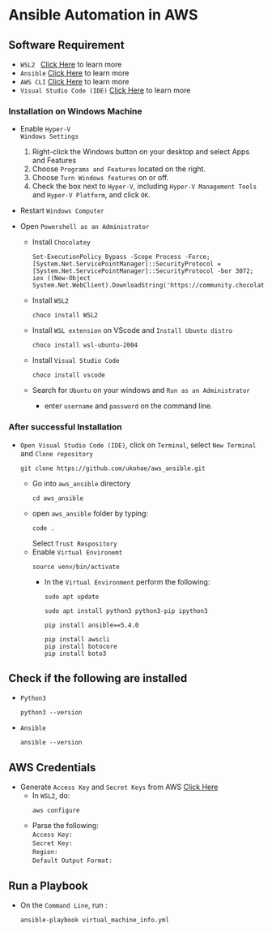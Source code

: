 # Ansible Automation in AWS

## Software Requirement
- `WSL2 ` [Click Here](https://docs.microsoft.com/en-us/windows/wsl/about) to learn more
- `Ansible` [Click Here](https://www.ansible.com/) to learn more
- `AWS CLI`  [Click Here](https://aws.amazon.com/cli/) to learn more
- `Visual Studio Code (IDE)`  [Click Here](https://code.visualstudio.com/) to learn more

### Installation on Windows Machine
- Enable `Hyper-V` <br />
`Windows Settings`
    1. Right-click the Windows button on your desktop and select Apps and Features
    2. Choose `Programs and Features` located on the right.
    3. Choose `Turn Windows features` on or off.
    4. Check the box next to `Hyper-V`, including `Hyper-V Management Tools` and `Hyper-V Platform`, and click `OK`.

- Restart `Windows Computer`

- Open `Powershell as an Administrator`
    - Install `Chocolatey`
        ```
        Set-ExecutionPolicy Bypass -Scope Process -Force; [System.Net.ServicePointManager]::SecurityProtocol = [System.Net.ServicePointManager]::SecurityProtocol -bor 3072; iex ((New-Object System.Net.WebClient).DownloadString('https://community.chocolatey.org/install.ps1'))
        ```
    - Install `WSL2`
        ```
        choco install WSL2
        ```
    - Install `WSL extension` on VScode and `Install Ubuntu distro`
        ```
        choco install wsl-ubuntu-2004
        ```
    - Install `Visual Studio Code`
        ```
        choco install vscode
        ```

    -  Search for `Ubuntu` on your windows and `Run as an Administrator`
        - enter `username` and `password` on the command line.
### After successful Installation

- `Open Visual Studio Code (IDE)`, click on `Terminal`,  select `New Terminal` and `Clone repository`
    ```
    git clone https://github.com/ukohae/aws_ansible.git
    ```
    - Go into `aws_ansible` directory 
        ```
        cd aws_ansible
        ```
    - open `aws_ansible` folder by typing:
        ```
        code .
        ```
        Select `Trust Respository`
    - Enable `Virtual Environemt`
        ```
        source venv/bin/activate
        ```
        - In the `Virtual Environment` perform the following:
            ```
            sudo apt update
            ```
            ```
            sudo apt install python3 python3-pip ipython3
            ```
            ```
            pip install ansible==5.4.0
            ```
            ```
            pip install awscli
            pip install botocore
            pip install boto3
            ```

## Check if the following are installed

- `Python3`
    ```
    python3 --version
    ```

- `Ansible `
    ```
    ansible --version
    ```

## AWS Credentials
- Generate `Access Key` and `Secret Keys` from AWS [Click Here](https://us-east-1.console.aws.amazon.com/iam/home?region=us-east-2#/security_credentials)
    - In `WSL2`, do:
        ```
        aws configure
        ```
    - Parse the following: <br />
        `Access Key: `<br /> `Secret Key: `<br /> `Region: ` <br /> `Default Output Format: `


## Run a Playbook
-   On the `Command Line`, run :
    ```
    ansible-playbook virtual_machine_info.yml
    ```